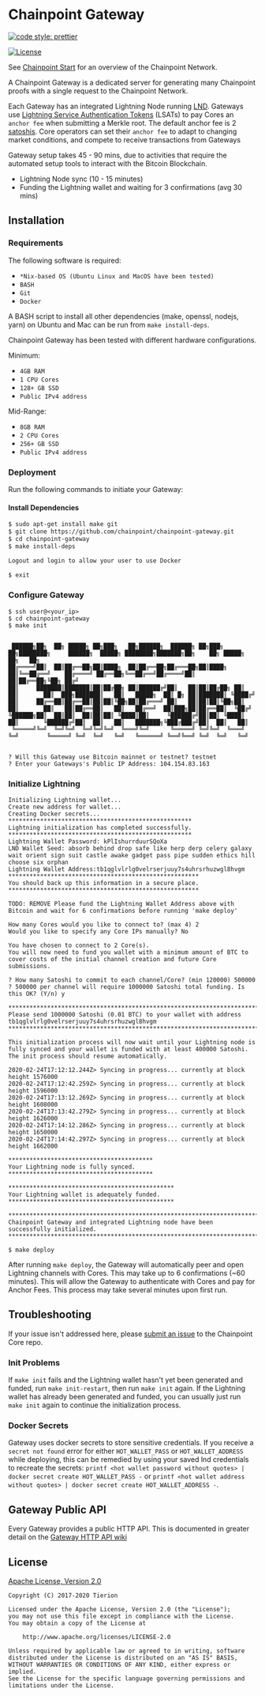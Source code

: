 # Chainpoint Gateway

[![code style: prettier](https://img.shields.io/badge/code_style-prettier-ff69b4.svg?style=flat-square)](https://github.com/prettier/prettier)

[![License](https://img.shields.io/badge/License-Apache%202.0-blue.svg)](https://opensource.org/licenses/Apache-2.0)

See [Chainpoint Start](https://github.com/chainpoint/chainpoint-start) for an overview of the Chainpoint Network.

A Chainpoint Gateway is a dedicated server for generating many Chainpoint proofs with a single request to the Chainpoint Network.

Each Gateway has an integrated Lightning Node running [LND](https://github.com/lightningnetwork/lnd). Gateways use [Lightning Service Authentication Tokens](https://www.npmjs.com/package/lsat-js) (LSATs) to pay Cores an `anchor fee` when submitting a Merkle root. The default anchor fee is 2 [satoshis](<https://en.bitcoin.it/wiki/Satoshi_(unit)>). Core operators can set their `anchor fee` to adapt to changing market conditions, and compete to receive transactions from Gateways

Gateway setup takes 45 - 90 mins, due to activities that require the automated setup tools to interact with the Bitcoin Blockchain.

- Lightning Node sync (10 - 15 minutes)
- Funding the Lightning wallet and waiting for 3 confirmations (avg 30 mins)

## Installation

### Requirements

The following software is required:

- `*Nix-based OS (Ubuntu Linux and MacOS have been tested)`
- `BASH`
- `Git`
- `Docker`

A BASH script to install all other dependencies (make, openssl, nodejs, yarn) on Ubuntu and Mac can be run from `make install-deps`.

Chainpoint Gateway has been tested with different hardware configurations.

Minimum:

- `4GB RAM`
- `1 CPU Cores`
- `128+ GB SSD`
- `Public IPv4 address`

Mid-Range:

- `8GB RAM`
- `2 CPU Cores`
- `256+ GB SSD`
- `Public IPv4 address`

### Deployment

Run the following commands to initiate your Gateway:

#### Install Dependencies

```bash
$ sudo apt-get install make git
$ git clone https://github.com/chainpoint/chainpoint-gateway.git
$ cd chainpoint-gateway
$ make install-deps

Logout and login to allow your user to use Docker

$ exit
```

### Configure Gateway

```
$ ssh user@<your_ip>
$ cd chainpoint-gateway
$ make init


 ██████╗██╗  ██╗ █████╗ ██╗███╗   ██╗██████╗  ██████╗ ██╗███╗   ██╗████████╗     ██████╗  █████╗ ████████╗███████╗██╗    ██╗ █████╗ ██╗   ██╗
██╔════╝██║  ██║██╔══██╗██║████╗  ██║██╔══██╗██╔═══██╗██║████╗  ██║╚══██╔══╝    ██╔════╝ ██╔══██╗╚══██╔══╝██╔════╝██║    ██║██╔══██╗╚██╗ ██╔╝
██║     ███████║███████║██║██╔██╗ ██║██████╔╝██║   ██║██║██╔██╗ ██║   ██║       ██║  ███╗███████║   ██║   █████╗  ██║ █╗ ██║███████║ ╚████╔╝
██║     ██╔══██║██╔══██║██║██║╚██╗██║██╔═══╝ ██║   ██║██║██║╚██╗██║   ██║       ██║   ██║██╔══██║   ██║   ██╔══╝  ██║███╗██║██╔══██║  ╚██╔╝
╚██████╗██║  ██║██║  ██║██║██║ ╚████║██║     ╚██████╔╝██║██║ ╚████║   ██║       ╚██████╔╝██║  ██║   ██║   ███████╗╚███╔███╔╝██║  ██║   ██║
 ╚═════╝╚═╝  ╚═╝╚═╝  ╚═╝╚═╝╚═╝  ╚═══╝╚═╝      ╚═════╝ ╚═╝╚═╝  ╚═══╝   ╚═╝        ╚═════╝ ╚═╝  ╚═╝   ╚═╝   ╚══════╝ ╚══╝╚══╝ ╚═╝  ╚═╝   ╚═╝


? Will this Gateway use Bitcoin mainnet or testnet? testnet
? Enter your Gateways's Public IP Address: 104.154.83.163
```

### Initialize Lightning

```
Initializing Lightning wallet...
Create new address for wallet...
Creating Docker secrets...
****************************************************
Lightning initialization has completed successfully.
****************************************************
Lightning Wallet Password: kPlIshurrduurSQoXa
LND Wallet Seed: absorb behind drop safe like herp derp celery galaxy wait orient sign suit castle awake gadget pass pipe sudden ethics hill choose six orphan
Lightning Wallet Address:tb1qglvlrlg0velrserjuuy7s4uhrsrhuzwgl8hvgm
******************************************************
You should back up this information in a secure place.
******************************************************

TODO: REMOVE Please fund the Lightning Wallet Address above with Bitcoin and wait for 6 confirmations before running 'make deploy'

How many Cores would you like to connect to? (max 4) 2
Would you like to specify any Core IPs manually? No

You have chosen to connect to 2 Core(s).
You will now need to fund you wallet with a minimum amount of BTC to cover costs of the initial channel creation and future Core submissions.

? How many Satoshi to commit to each channel/Core? (min 120000) 500000
? 500000 per channel will require 1000000 Satoshi total funding. Is this OK? (Y/n) y

**************************************************************************************************************
Please send 1000000 Satoshi (0.01 BTC) to your wallet with address tb1qglvlrlg0velrserjuuy7s4uhrsrhuzwgl8hvgm
**************************************************************************************************************

This initialization process will now wait until your Lightning node is fully synced and your wallet is funded with at least 400000 Satoshi. The init process should resume automatically.

2020-02-24T17:12:12.244Z> Syncing in progress... currently at block height 1576000
2020-02-24T17:12:42.259Z> Syncing in progress... currently at block height 1596000
2020-02-24T17:13:12.269Z> Syncing in progress... currently at block height 1608000
2020-02-24T17:13:42.279Z> Syncing in progress... currently at block height 1626000
2020-02-24T17:14:12.286Z> Syncing in progress... currently at block height 1650000
2020-02-24T17:14:42.297Z> Syncing in progress... currently at block height 1662000

*****************************************
Your Lightning node is fully synced.
*****************************************

***********************************************
Your Lightning wallet is adequately funded.
***********************************************

*********************************************************************************
Chainpoint Gateway and integrated Lightning node have been successfully initialized.
*********************************************************************************

$ make deploy
```

After running `make deploy`, the Gateway will automatically peer and open Lightning channels with Cores. This may take up to 6 confirmations (~60 minutes). This will allow the Gateway to authenticate with Cores and pay for Anchor Fees. This process may take several minutes upon first run.

## Troubleshooting

If your issue isn't addressed here, please [submit an issue](https://github.com/chainpoint/chainpoint-core/issues) to the Chainpoint Core repo.

### Init Problems

If `make init` fails and the Lightning wallet hasn't yet been generated and funded, run `make init-restart`, then run `make init` again. If the Lightning wallet has already been generated and funded, you can usually just run `make init` again to continue the initialization process.

### Docker Secrets

Gateway uses docker secrets to store sensitive credentials. If you receive a `secret not found` error for either `HOT_WALLET_PASS` or `HOT_WALLET_ADDRESS` while deploying, this can be remedied by using your saved lnd credentials to recreate the secrets:
`printf <hot wallet password without quotes> | docker secret create HOT_WALLET_PASS -` or `printf <hot wallet address without quotes> | docker secret create HOT_WALLET_ADDRESS -`.

## Gateway Public API

Every Gateway provides a public HTTP API. This is documented in greater detail on the [Gateway HTTP API wiki](https://github.com/chainpoint/chainpoint-gateway/wiki/Gateway-HTTP-API)

## License

[Apache License, Version 2.0](https://opensource.org/licenses/Apache-2.0)

```text
Copyright (C) 2017-2020 Tierion

Licensed under the Apache License, Version 2.0 (the "License");
you may not use this file except in compliance with the License.
You may obtain a copy of the License at

    http://www.apache.org/licenses/LICENSE-2.0

Unless required by applicable law or agreed to in writing, software
distributed under the License is distributed on an "AS IS" BASIS,
WITHOUT WARRANTIES OR CONDITIONS OF ANY KIND, either express or implied.
See the License for the specific language governing permissions and
limitations under the License.
```
